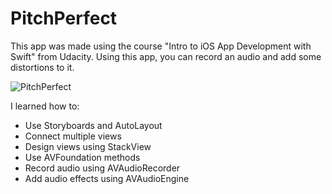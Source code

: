 # PitchPerfect

This app was made using the  course "Intro to iOS App Development with Swift" from Udacity.
Using this app, you can record an audio and add some distortions to it.

![PitchPerfect](https://github.com/rafaelcalunga/pitchperfect/pitchperfect.gif)

I learned how to:

- Use Storyboards and AutoLayout 
- Connect multiple views
- Design views using StackView
- Use AVFoundation methods
- Record audio using AVAudioRecorder
- Add audio effects using AVAudioEngine
